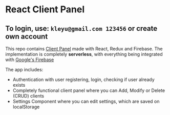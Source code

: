 # React Client Panel

## To login, use: `kleyu@gmail.com 123456` or create own account

This repo contains [Client Panel](https://client-panel-react.firebaseapp.com/) made with React, Redux and Firebase.
The implementation is completely **serverless**, with everything being integrated with [Google's Firebase](https://firebase.google.com/)

The app includes:

- Authentication with user registering, login, checking if user already exists
- Completely functional client panel where you can Add, Modify or Delete (CRUD) clients
- Settings Component where you can edit settings, which are saved on localStorage
